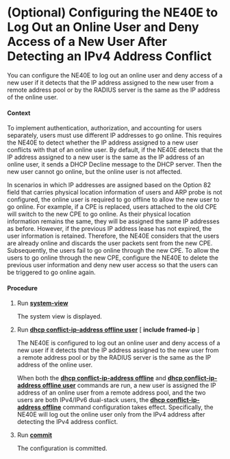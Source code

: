 (Optional) Configuring the NE40E to Log Out an Online User and Deny Access of a New User After Detecting an IPv4 Address Conflict
=================================================================================================================================

You can configure the NE40E to log out an online user and deny access of a new user if it detects that the IP address assigned to the new user from a remote address pool or by the RADIUS server is the same as the IP address of the online user.

#### Context

To implement authentication, authorization, and accounting for users separately, users must use different IP addresses to go online. This requires the NE40E to detect whether the IP address assigned to a new user conflicts with that of an online user. By default, if the NE40E detects that the IP address assigned to a new user is the same as the IP address of an online user, it sends a DHCP Decline message to the DHCP server. Then the new user cannot go online, but the online user is not affected.

In scenarios in which IP addresses are assigned based on the Option 82 field that carries physical location information of users and ARP probe is not configured, the online user is required to go offline to allow the new user to go online. For example, if a CPE is replaced, users attached to the old CPE will switch to the new CPE to go online. As their physical location information remains the same, they will be assigned the same IP addresses as before. However, if the previous IP address lease has not expired, the user information is retained. Therefore, the NE40E considers that the users are already online and discards the user packets sent from the new CPE. Subsequently, the users fail to go online through the new CPE. To allow the users to go online through the new CPE, configure the NE40E to delete the previous user information and deny new user access so that the users can be triggered to go online again.


#### Procedure

1. Run [**system-view**](cmdqueryname=system-view)
   
   
   
   The system view is displayed.
2. Run [**dhcp conflict-ip-address offline user**](cmdqueryname=dhcp+conflict-ip-address+offline+user) [ **include framed-ip** ]
   
   
   
   The NE40E is configured to log out an online user and deny access of a new user if it detects that the IP address assigned to the new user from a remote address pool or by the RADIUS server is the same as the IP address of the online user.
   
   When both the [**dhcp conflict-ip-address offline**](cmdqueryname=dhcp+conflict-ip-address+offline) and [**dhcp conflict-ip-address offline user**](cmdqueryname=dhcp+conflict-ip-address+offline+user) commands are run, a new user is assigned the IP address of an online user from a remote address pool, and the two users are both IPv4/IPv6 dual-stack users, the [**dhcp conflict-ip-address offline**](cmdqueryname=dhcp+conflict-ip-address+offline) command configuration takes effect. Specifically, the NE40E will log out the online user only from the IPv4 address after detecting the IPv4 address conflict.
3. Run [**commit**](cmdqueryname=commit)
   
   
   
   The configuration is committed.